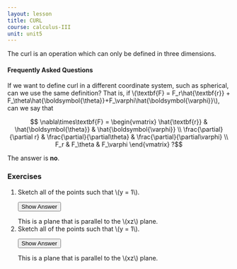 ```yaml
---
layout: lesson
title: CURL
course: calculus-III
unit: unit5
---
```


The curl is an operation which can only be defined in three dimensions. 


#### Frequently Asked Questions

If we want to define curl in a different coordinate system, such as spherical, can we use the same definition? That is, if \\(\textbf{F} = F_r\hat{\textbf{r}} + F_\theta\hat{\boldsymbol{\theta}}+F_\varphi\hat{\boldsymbol{\varphi}}\\), can we say that

$$ \nabla\times\textbf{F} = \begin{vmatrix} \hat{\textbf{r}} & \hat{\boldsymbol{\theta}} & \hat{\boldsymbol{\varphi}} \\  \frac{\partial}{\partial r} & \frac{\partial}{\partial\theta} & \frac{\partial}{\partial\varphi} \\ F_r & F_\theta & F_\varphi \end{vmatrix} ?$$

The answer is **no**. 


### Exercises

<ol>
<li> <div> Sketch all of the points such that \(y = 1\). </div>

<button onclick="myFunction('answer2')" class="answerButton">Show Answer</button>
<div  id="answer2" class="answer">
This is a plane that is parallel to the \(xz\) plane. 
</div> </li>
<li> <div> Sketch all of the points such that \(y = 1\). </div>

<button onclick="myFunction('answer2')" class="answerButton">Show Answer</button>
<div  id="answer2" class="answer">
This is a plane that is parallel to the \(xz\) plane. 
</div> </li>
</ol>